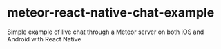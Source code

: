 # meteor-react-native-chat-example
Simple example of live chat through a Meteor server on both iOS and Android with React Native
